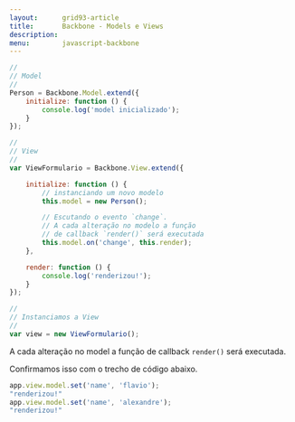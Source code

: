 ```yaml
---
layout:      grid93-article
title:       Backbone - Models e Views
description: 
menu:        javascript-backbone
---
```



```javascript
//
// Model
//
Person = Backbone.Model.extend({
    initialize: function () {
        console.log('model inicializado');
    }
});

//
// View
//
var ViewFormulario = Backbone.View.extend({

    initialize: function () {
        // instanciando um novo modelo
        this.model = new Person();

        // Escutando o evento `change`.
        // A cada alteração no modelo a função
        // de callback `render()` será executada
        this.model.on('change', this.render);
    },

    render: function () {
        console.log('renderizou!');
    }
});

//
// Instanciamos a View
//
var view = new ViewFormulario();
```

A cada alteração no model a função de callback `render()` será executada.

Confirmamos isso com o trecho de código abaixo.

```javascript
app.view.model.set('name', 'flavio');
"renderizou!"
app.view.model.set('name', 'alexandre');
"renderizou!"
```